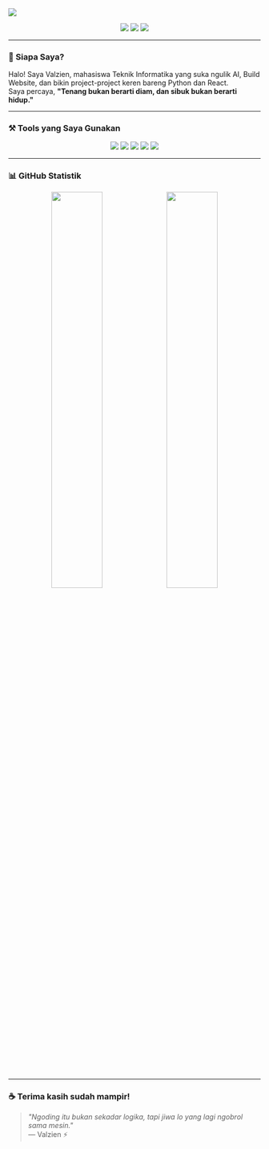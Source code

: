 <img src="https://capsule-render.vercel.app/api?type=waving&height=200&section=header&text=Halo,%20Saya%20Valzien!%20👋&fontSize=40&fontColor=ffffff&color=6f00ff,1c0033" />

<p align="center">
  <a href="https://instagram.com/_valzien"><img src="https://img.shields.io/badge/Instagram-%23E4405F.svg?style=flat&logo=instagram&logoColor=white" /></a>
  <a href="https://facebook.com/rival.adistyanugraha.75"><img src="https://img.shields.io/badge/Facebook-1877F2.svg?style=flat&logo=facebook&logoColor=white" /></a>
  <a href="https://github.com/Valzien"><img src="https://komarev.com/ghpvc/?username=Valzien&label=Profile%20Views&color=blueviolet&style=flat" /></a>
</p>

---

### 🧠 Siapa Saya?

Halo! Saya Valzien, mahasiswa Teknik Informatika yang suka ngulik AI, Build Website, dan bikin project-project keren bareng Python dan React.  
Saya percaya, **"Tenang bukan berarti diam, dan sibuk bukan berarti hidup."**

---

### ⚒️ Tools yang Saya Gunakan

<p align="center">
  <img src="https://img.shields.io/badge/Python-3670A0?style=for-the-badge&logo=python&logoColor=white" />
  <img src="https://img.shields.io/badge/React-20232A?style=for-the-badge&logo=react&logoColor=61DAFB" />
  <img src="https://img.shields.io/badge/Tailwind-38B2AC?style=for-the-badge&logo=tailwind-css&logoColor=white" />
  <img src="https://img.shields.io/badge/JavaScript-F7DF1E?style=for-the-badge&logo=javascript&logoColor=black" />
  <img src="https://img.shields.io/badge/Linux-FCC624?style=for-the-badge&logo=linux&logoColor=black" />
</p>

---

### 📊 GitHub Statistik

<p align="center">
  <img src="https://github-readme-stats.vercel.app/api?username=Valzien&show_icons=true&theme=radical" width="45%" />
  <img src="https://github-readme-stats.vercel.app/api/top-langs/?username=Valzien&layout=compact&theme=radical" width="45%" />
</p>

---

### ☕ Terima kasih sudah mampir!

> _"Ngoding itu bukan sekadar logika, tapi jiwa lo yang lagi ngobrol sama mesin."_  
> — Valzien ⚡
